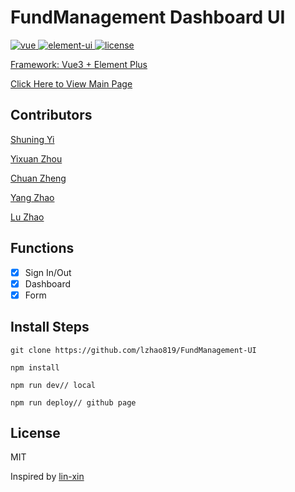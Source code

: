 # FundManagement Dashboard UI

<a href="https://github.com/vuejs/vue">
    <img src="https://img.shields.io/badge/vue-2.6.10-brightgreen.svg" alt="vue">
  </a>
  <a href="https://github.com/ElemeFE/element">
    <img src="https://img.shields.io/badge/element--ui-2.8.2-brightgreen.svg" alt="element-ui">
  </a>
  <a href="https://github.com/lin-xin/vue-manage-system/blob/master/LICENSE">
    <img src="https://img.shields.io/github/license/mashape/apistatus.svg" alt="license">
  </a>
  <a href="https://github.com/lin-xin/vue-manage-system/releases">
 
Framework: Vue3 + Element Plus
    
    
[Click Here to View Main Page](https://lzhao819.github.io/FundManagement-UI/)

## Contributors
[Shuning Yi](https://github.com/uqrallJIO)

[Yixuan Zhou](https://github.com/Greeeeny)

[Chuan Zheng](https://github.com/zhengchuan000)

[Yang Zhao](https://github.com/tianmaxingliu)

[Lu Zhao](https://github.com/lzhao819)

## Functions

-   [x] Sign In/Out
-   [x] Dashboard
-   [x] Form

## Install Steps

```
git clone https://github.com/lzhao819/FundManagement-UI 

npm install 

npm run dev// local

npm run deploy// github page

```


## License

MIT

Inspired by [lin-xin](https://github.com/lin-xin/vue-manage-system)
